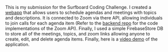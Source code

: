 This is my submission for the Surfboard Coding Challenge. I created a [webapp](https://surfboardcodingchallenge.anishaggarwal.ca) that allows users to schedule agendas and meetings with topics and descriptions. It is connected to Zoom via there API, allowing individuals to join calls for each agenda item (Refer to the [backend repo](https://github.com/aaggarwal10/Surfboard-Coding-Challenge-Backend/tree/master) for the code implementations of the Zoom API). Finally, I used a simple FirebaseStore DB to store all of the meetings, topics, and zoom links allowing anyone to create, edit, and delete agenda items. Finally, here is a [video demo](https://www.loom.com/share/5a8461b992424ef6b577e3c842f71a94) of the application. 
